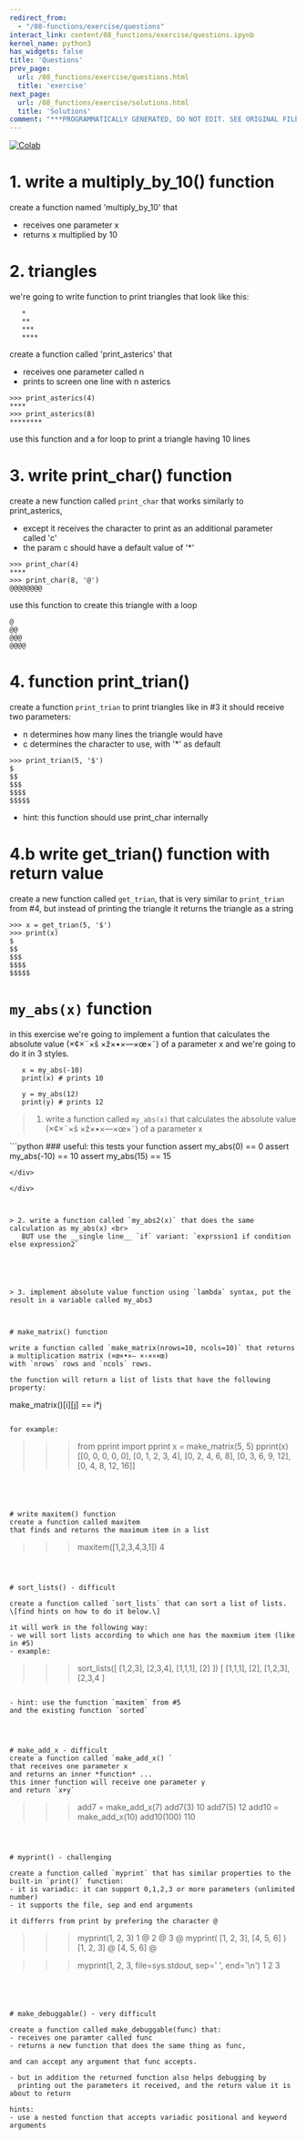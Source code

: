 ```yaml
---
redirect_from:
  - "/08-functions/exercise/questions"
interact_link: content/08_functions/exercise/questions.ipynb
kernel_name: python3
has_widgets: false
title: 'Questions'
prev_page:
  url: /08_functions/exercise/questions.html
  title: 'exercise'
next_page:
  url: /08_functions/exercise/solutions.html
  title: 'Solutions'
comment: "***PROGRAMMATICALLY GENERATED, DO NOT EDIT. SEE ORIGINAL FILES IN /content***"
---
```

<a href="https://colab.research.google.com/github/aviadr1/learn-python/blob/master/exercises/ex%2008%20-%20questions.ipynb" target="_blank">
<img src="https://colab.research.google.com/assets/colab-badge.svg" 
     title="Open this file in Google Colab" alt="Colab"/>
</a>




# 1. write a multiply_by_10() function
create a function named 'multiply_by_10' that 
   - receives one parameter x
   - returns x multiplied by 10





# 2. triangles
we're going to write function to print triangles that look like this:
```
   *
   **
   ***
   ****
```

create a function called 'print_asterics' that 
- receives one parameter called n
- prints to screen one line with n asterics


```
>>> print_asterics(4)
****
>>> print_asterics(8)
********
```
   
use this function and a for loop to print a triangle having 10 lines




# 3. write print_char() function
create a new function called `print_char` that works 
similarly to print_asterics, 
- except it receives the character to print as an 
 additional parameter called 'c'
- the param c should have a default value of '*'

```
>>> print_char(4)
****
>>> print_char(8, '@')
@@@@@@@@ 
```

use this function to create this triangle with a loop
```
@
@@
@@@
@@@@
```




# 4. function print_trian()
create a function `print_trian` to print triangles like in #3 
it should receive two parameters:
- n determines how many lines the triangle would have
- c determines the character to use, with '*' as default

```
>>> print_trian(5, '$')
$
$$
$$$
$$$$
$$$$$
```

- hint: this function should use print_char internally




# 4.b write get_trian() function with return value

create a new function called `get_trian`, that is very similar to
`print_trian` from #4, but instead of printing the triangle
it returns the triangle as a string

```
>>> x = get_trian(5, '$')
>>> print(x)
$
$$
$$$
$$$$
$$$$$
```



#  `my_abs(x)` function

in this exercise we're going to implement a funtion that calculates the absolute value (×¢×¨×š ×ž×•×—×œ×˜) of a parameter x
and we're going to do it in 3 styles.

```
   x = my_abs(-10)
   print(x) # prints 10
```
```
   y = my_abs(12)
   print(y) # prints 12
```

> 1. write a function called `my_abs(x)` that calculates the absolute value (×¢×¨×š ×ž×•×—×œ×˜) of a parameter x




<div markdown="1" class="cell code_cell">
<div class="input_area" markdown="1">
```python
### useful: this tests your function
assert my_abs(0) == 0
assert my_abs(-10) == 10
assert my_abs(15) == 15


```
</div>

</div>



> 2. write a function called `my_abs2(x)` that does the same calculation as my_abs(x) <br>
   BUT use the __single line__ `if` variant: `exprssion1 if condition else expression2`




   
> 3. implement absolute value function using `lambda` syntax, put the result in a variable called my_abs3



# make_matrix() function

write a function called `make_matrix(nrows=10, ncols=10)` that returns a multiplication matrix (×œ×•×— ×›×¤×œ)
with `nrows` rows and `ncols` rows.

the function will return a list of lists that have the following property:
```
make_matrix()[i][j] == i*j
```

for example:
```
>>> from pprint import pprint
>>> x = make_matrix(5, 5)
>>> pprint(x)
[[0, 0, 0, 0, 0],
 [0, 1, 2, 3, 4],
 [0, 2, 4, 6, 8],
 [0, 3, 6, 9, 12],
 [0, 4, 8, 12, 16]]
```




# write maxitem() function
create a function called maxitem 
that finds and returns the maximum item in a list

```
>>> maxitem([1,2,3,4,3,1])
4
```



# sort_lists() - difficult

create a function called `sort_lists` that can sort a list of lists.
\[find hints on how to do it below.\]

it will work in the following way:
- we will sort lists according to which one has the maxmium item (like in #5)
- example:
```
>>> sort_lists([
 [1,2,3],
 [2,3,4],
 [1,1,1],
 [2]
 ])
[
[1,1,1],
[2],
[1,2,3],
[2,3,4
]
```

- hint: use the function `maxitem` from #5 
and the existing function `sorted`




# make_add_x - difficult
create a function called `make_add_x() `
that receives one parameter x
and returns an inner *function* ...
this inner function will receive one parameter y
and return `x+y`
```
>>> add7 = make_add_x(7)
>>> add7(3)
10
>>> add7(5)
12
>>> add10 = make_add_x(10)
>>> add10(100)
110
```



# myprint() - challenging

create a function called `myprint` that has similar properties to the built-in `print()` function:
- it is variadic: it can support 0,1,2,3 or more parameters (unlimited number)
- it supports the file, sep and end arguments

it differrs from print by prefering the character @
```
>>> myprint(1, 2, 3)
1 @ 2 @ 3 @
>>> myprint( [1, 2, 3], [4, 5, 6] )
[1, 2, 3] @ [4, 5, 6] @

>>> myprint(1, 2, 3, file=sys.stdout, sep=' ', end='\n')
1 2 3
```




# make_debuggable() - very difficult

create a function called make_debuggable(func) that:
- receives one paramter called func
- returns a new function that does the same thing as func, 

and can accept any argument that func accepts.

- but in addition the returned function also helps debugging by 
  printing out the parameters it received, and the return value it is about to return

hints:
- use a nested function that accepts variadic positional and keyword arguments


